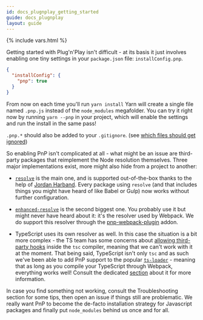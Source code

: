 ```yaml
---
id: docs_plugnplay_getting_started
guide: docs_plugnplay
layout: guide
---
```


{% include vars.html %}

Getting started with Plug'n'Play isn't difficult - at its basis it just involves enabling one tiny settings in your `package.json` file: `installConfig.pnp`.

```json
{
  "installConfig": {
    "pnp": true
  }
}
```

From now on each time you'll run `yarn install` Yarn will create a single file named `.pnp.js` instead of the `node_modules` megafolder. You can try it right now by running `yarn --pnp` in your project, which will enable the settings and run the install in the same pass!

`.pnp.*` should also be added to your `.gitignore`. (see [which files should get ignored]([https://yarnpkg.com/advanced/qa#which-files-should-be-gitignored](https://yarnpkg.com/getting-started/qa#which-files-should-be-gitignored)))

So enabling PnP isn't complicated at all - what might be an issue are third-party packages that reimplement the Node resolution themselves. Three major implementations exist, more might also hide from a project to another:

- [`resolve`](https://yarnpkg.com/en/package/resolve) is the main one, and is supported out-of-the-box thanks to the help of [Jordan Harband](https://github.com/ljharb). Every package using `resolve` (and that includes things you might have heard of like Babel or Gulp) now works without further configuration.

- [`enhanced-resolve`](https://yarnpkg.com/en/package/enhanced-resolve) is the second biggest one. You probably use it but might never have heard about it: it's the resolver used by Webpack. We do support this resolver through the [pnp-webpack-plugin](https://github.com/arcanis/pnp-webpack-plugin) addon.

- TypeScript uses its own resolver as well. In this case the situation is a bit more complex - the TS team has some concerns about [allowing third-party hooks](https://github.com/Microsoft/TypeScript/issues/18896) inside the `tsc` compiler, meaning that we can't work with it at the moment. That being said, TypeScript isn't only `tsc` and as such we've been able to add PnP support to the popular [`ts-loader`](https://yarnpkg.com/en/package/ts-loader) - meaning that as long as you compile your TypeScript through Webpack, everything works well! Consult the dedicated [section](https://github.com/arcanis/pnp-webpack-plugin#ts-loader-integration) about it for more information.

In case you find something not working, consult the Troubleshooting section for some tips, then open an issue if things still are problematic. We really want PnP to become the de-facto installation strategy for Javascript packages and finally put `node_modules` behind us once and for all.
